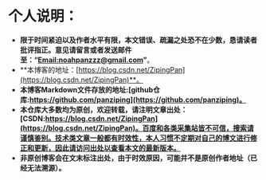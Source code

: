 # 个人说明：

- **限于时间紧迫以及作者水平有限，本文错误、疏漏之处恐不在少数，恳请读者批评指正。意见请留言或者发送邮件至：“[Email:noahpanzzz@gmail.com](noahpanzzz@gmail.com)”**。
- **本博客的地址：[https://blog.csdn.net/ZipingPan](https://blog.csdn.net/ZipingPan)**。
- **本博客Markdown文件存放的地址:[github仓库:https://github.com/panziping](https://github.com/panziping)。**
- **本仓库大多数均为原创，欢迎转载，请注明文章出处：[CSDN:https://blog.csdn.net/ZipingPan](https://blog.csdn.net/ZipingPan)。百度和各类采集站皆不可信，搜索请谨慎鉴别。技术类文章一般都有时效性，本人习惯不定期对自己的博文进行修正和更新，因此请访问出处以查看本文的最新版本。**
- **非原创博客会在文末标注出处，由于时效原因，可能并不是原创作者地址（已经无法溯源）。**

